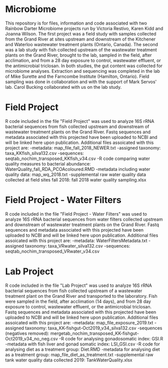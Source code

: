 # Microbiome
This repository is for files, information and code associated with two Rainbow Darter Microbiome projects run by Victoria Restivo, Karen Kidd and Joanna Wilson.  The first project was a field study with samples collected from the Grand River at sites upstream and downstream of the Kitchener and Waterloo wastewater treatment plants (Ontario, Canada).  The second was a lab study with fish collected upstream of the wastewater treatment plants on the Grand River, brought to the lab, sampled in the field, after acclimation, and from a 28 day exposure to control, wastewater effluent, or the antimicrobial triclosan.  In both studies, the gut content was collected for microbiome analyses.  Extraction and sequencing was completed in the lab of Mike Surette and the Farncombe Institute (Hamilton, Ontario).  Field sampling was done in collaboration and with the support of Mark Servos' lab.  Carol Bucking collaborated with us on the lab study. 

# Field Project
R code included in the file "Field Project" was used to analyze 16S rRNA bacterial sequences from fish collected upstream and downstream of wastewater treatment plants on the Grand River. Fastq sequences and metadata associated with this projected have been uploaded to NCBI and will be linked here upon publication. Additional files assoicated with this project are: 
-metadata: map_file_fall_2018_NEWER.txt
-assigned taxonomy: taxa_KKfish_silva132.csv
-sequences: seqtab_nochim_transposed_KKfish_v34.csv
-R code comparing water quality measures to bacterial abundance: WaterQuality_fall_RDA_PCOAcoloured.RMD
-metadata including water quality data: map_wq_2018.txt
-supplemental raw water quality data collected at field sites fall 2018: fall 2018 water quality sampling.xlsx

# Field Project - Water Filters
R code included in the file "Field Project - Water Filters" was used to analyze 16S rRNA bacterial sequences from water filters collected upstream and downstream of wastewater treatment plants on the Grand River. Fastq sequences and metadata associated with this projected have been uploaded to NCBI and will be linked here upon publication. Additional files assoicated with this project are: 
-metadata: WaterFiltersMetadata.txt
-assigned taxonomy: taxa_VRwater_silva132.csv
-sequences: seqtab_nochim_transposed_VRwater_v34.csv

# Lab Project
R code included in the file "Lab Project" was used to analyze 16S rRNA bacterial sequences from fish collected upstream of a wastewater treatment plant on the Grand River and transported to the laboratory. Fish were sampled in the field, after acclimation (14 days), and from 28 day exposure to control, wastewater effluent, or the antimicrobial triclosan. Fastq sequences and metadata associated with this projected have been uploaded to NCBI and will be linked here upon publication. Additional files assoicated with this project are:
-metadata: map_file_exposure_2019.txt
-assigned taxonomy: taxa_KK-fishgut-Oct2019_v34_silva132.csv
-sequences (negatives removed): mergetab_nochim_transposed_KK-fishgut-Oct2019_v34_no_neg.csv
-R code for analysing gonadosomatic index: GSI.R
-metadata with fish liver and gonad somatic index: LSI_GSI.csv
-R code for analysing diet as a treatment group: Diet.RMD
-metadata for analysing diet as a treatment group: map_file_diet_as_treatment.txt
-supplemental raw tank water quality data collected 2019: TankWaterQuality.xlsx

